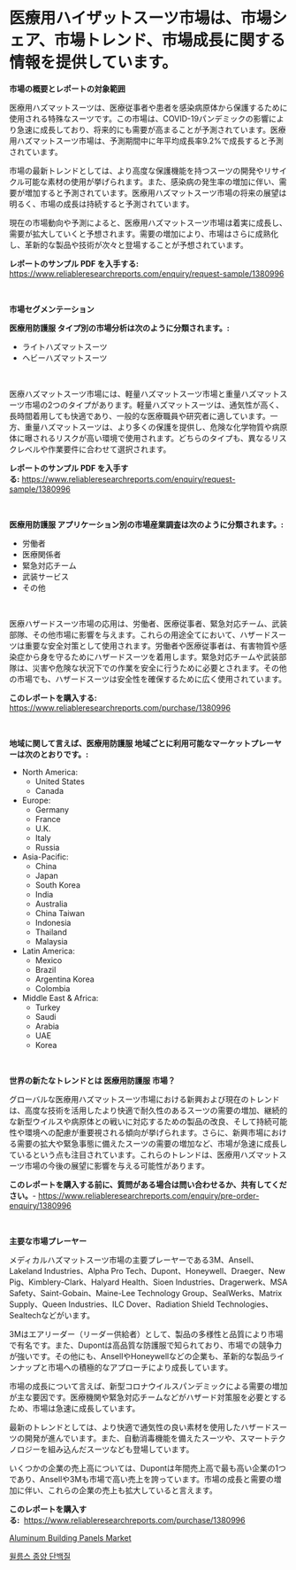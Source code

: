 <p><h1>医療用ハイザットスーツ市場は、市場シェア、市場トレンド、市場成長に関する情報を提供しています。</h1></p><p><strong>市場の概要とレポートの対象範囲</strong></p>
<p><p>医療用ハズマットスーツは、医療従事者や患者を感染病原体から保護するために使用される特殊なスーツです。この市場は、COVID-19パンデミックの影響により急速に成長しており、将来的にも需要が高まることが予測されています。医療用ハズマットスーツ市場は、予測期間中に年平均成長率9.2%で成長すると予測されています。</p><p>市場の最新トレンドとしては、より高度な保護機能を持つスーツの開発やリサイクル可能な素材の使用が挙げられます。また、感染病の発生率の増加に伴い、需要が増加すると予測されています。医療用ハズマットスーツ市場の将来の展望は明るく、市場の成長は持続すると予測されています。</p><p>現在の市場動向や予測によると、医療用ハズマットスーツ市場は着実に成長し、需要が拡大していくと予想されます。需要の増加により、市場はさらに成熟化し、革新的な製品や技術が次々と登場することが予想されています。</p></p>
<p><strong>レポートのサンプル PDF を入手する:</strong> <a href="https://www.reliableresearchreports.com/enquiry/request-sample/1380996">https://www.reliableresearchreports.com/enquiry/request-sample/1380996</a></p>
<p>&nbsp;</p>
<p><strong>市場セグメンテーション</strong></p>
<p><strong>医療用防護服 タイプ別の市場分析は次のように分類されます。:</strong></p>
<p><ul><li>ライトハズマットスーツ</li><li>ヘビーハズマットスーツ</li></ul></p>
<p>&nbsp;</p>
<p><p>医療ハズマットスーツ市場には、軽量ハズマットスーツ市場と重量ハズマットスーツ市場の2つのタイプがあります。軽量ハズマットスーツは、通気性が高く、長時間着用しても快適であり、一般的な医療職員や研究者に適しています。一方、重量ハズマットスーツは、より多くの保護を提供し、危険な化学物質や病原体に曝されるリスクが高い環境で使用されます。どちらのタイプも、異なるリスクレベルや作業要件に合わせて選択されます。</p></p>
<p><strong>レポートのサンプル PDF を入手する:</strong>&nbsp;<a href="https://www.reliableresearchreports.com/enquiry/request-sample/1380996">https://www.reliableresearchreports.com/enquiry/request-sample/1380996</a></p>
<p>&nbsp;</p>
<p><strong> 医療用防護服 アプリケーション別の市場産業調査は次のように分類されます。:</strong></p>
<p><ul><li>労働者</li><li>医療関係者</li><li>緊急対応チーム</li><li>武装サービス</li><li>その他</li></ul></p>
<p>&nbsp;</p>
<p><p>医療ハザードスーツ市場の応用は、労働者、医療従事者、緊急対応チーム、武装部隊、その他市場に影響を与えます。これらの用途全てにおいて、ハザードスーツは重要な安全対策として使用されます。労働者や医療従事者は、有害物質や感染症から身を守るためにハザードスーツを着用します。緊急対応チームや武装部隊は、災害や危険な状況下での作業を安全に行うために必要とされます。その他の市場でも、ハザードスーツは安全性を確保するために広く使用されています。</p></p>
<p><strong>このレポートを購入する:</strong>&nbsp; <a href="https://www.reliableresearchreports.com/purchase/1380996">https://www.reliableresearchreports.com/purchase/1380996</a></p>
<p>&nbsp;</p>
<p><strong>地域に関して言えば、医療用防護服 地域ごとに利用可能なマーケットプレーヤーは次のとおりです。:</strong></p>
<p><ul>
    <li>
        North America:
        <ul>
            <li>United States</li>
            <li>Canada</li>
        </ul>
    </li>
    <li>
        Europe:
        <ul>
            <li>Germany</li>
            <li>France</li>
            <li>U.K.</li>
            <li>Italy</li>
            <li>Russia</li>
        </ul>
    </li>
    <li>
        Asia-Pacific:
        <ul>
            <li>China</li>
            <li>Japan</li>
            <li>South Korea</li>
            <li>India</li>
            <li>Australia</li>
            <li>China Taiwan</li>
            <li>Indonesia</li>
            <li>Thailand</li>
            <li>Malaysia</li>
        </ul>
    </li>
    <li>
        Latin America:
        <ul>
            <li>Mexico</li>
            <li>Brazil</li>
            <li>Argentina Korea</li>
            <li>Colombia</li>
        </ul>
    </li>
    <li>
        Middle East & Africa:
        <ul>
            <li>Turkey</li>
            <li>Saudi</li>
            <li>Arabia</li>
            <li>UAE</li>
            <li>Korea</li>
        </ul>
    </li>
    </ul></p>
<p>&nbsp;</p>
<p><strong>世界の新たなトレンドとは 医療用防護服 市場？</strong></p>
<p><p>グローバルな医療用ハズマットスーツ市場における新興および現在のトレンドは、高度な技術を活用したより快適で耐久性のあるスーツの需要の増加、継続的な新型ウイルスや病原体との戦いに対応するための製品の改良、そして持続可能性や環境への配慮が重要視される傾向が挙げられます。さらに、新興市場における需要の拡大や緊急事態に備えたスーツの需要の増加など、市場が急速に成長しているという点も注目されています。これらのトレンドは、医療用ハズマットスーツ市場の今後の展望に影響を与える可能性があります。</p></p>
<p><strong>このレポートを購入する前に、質問がある場合は問い合わせるか、共有してください。</strong>- <a href="https://www.reliableresearchreports.com/enquiry/pre-order-enquiry/1380996">https://www.reliableresearchreports.com/enquiry/pre-order-enquiry/1380996</a></p>
<p>&nbsp;</p>
<p><strong>主要な市場プレーヤー</strong></p>
<p><p>メディカルハズマットスーツ市場の主要プレーヤーである3M、Ansell、Lakeland Industries、Alpha Pro Tech、Dupont、Honeywell、Draeger、New Pig、Kimblery-Clark、Halyard Health、Sioen Industries、Dragerwerk、MSA Safety、Saint-Gobain、Maine-Lee Technology Group、SealWerks、Matrix Supply、Queen Industries、ILC Dover、Radiation Shield Technologies、Sealtechなどがいます。</p><p>3Mはエアリーダー（リーダー供給者）として、製品の多様性と品質により市場で有名です。また、Dupontは高品質な防護服で知られており、市場での競争力が強いです。その他にも、AnsellやHoneywellなどの企業も、革新的な製品ラインナップと市場への積極的なアプローチにより成長しています。</p><p>市場の成長について言えば、新型コロナウイルスパンデミックによる需要の増加が主な要因です。医療機関や緊急対応チームなどがハザード対策服を必要とするため、市場は急速に成長しています。</p><p>最新のトレンドとしては、より快適で通気性の良い素材を使用したハザードスーツの開発が進んでいます。また、自動消毒機能を備えたスーツや、スマートテクノロジーを組み込んだスーツなども登場しています。</p><p>いくつかの企業の売上高については、Dupontは年間売上高で最も高い企業の1つであり、Ansellや3Mも市場で高い売上を誇っています。市場の成長と需要の増加に伴い、これらの企業の売上も拡大していると言えます。</p></p>
<p><strong>このレポートを購入する:</strong>&nbsp;&nbsp;<a href="https://www.reliableresearchreports.com/purchase/1380996">https://www.reliableresearchreports.com/purchase/1380996</a></p>
<p><p><a href="https://butternut-bug-553.notion.site/Aluminum-Building-Panels-Market-Size-Growth-and-Forecast-from-2024-2031-d4518b4c73ae486492dcc60c21d03bc0">Aluminum Building Panels Market</a></p><p><a href="https://github.com/fernandotryO5lson96765/Market-Research-Report-List-1/blob/main/258471311254.md">윌름스 종양 단백질</a></p></p>